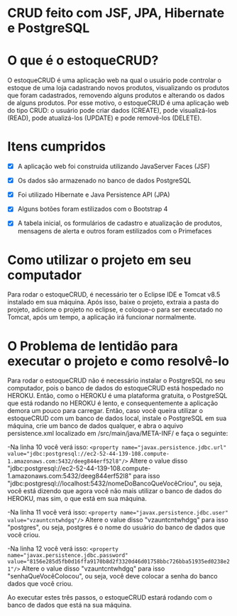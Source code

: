 # CRUD feito com JSF, JPA, Hibernate e PostgreSQL

# O que é o estoqueCRUD?
 O estoqueCRUD é uma aplicação web na qual o usuário pode controlar o estoque de uma loja cadastrando novos produtos, visualizando os produtos que foram cadastrados, removendo alguns produtos e alterando os dados de alguns produtos. Por esse motivo, o estoqueCRUD é uma aplicação web do tipo CRUD: o usuário pode criar dados (CREATE), pode visualizá-los
(READ), pode atualizá-los (UPDATE) e pode removê-los (DELETE).
 
# Itens cumpridos

- [X] A aplicação web foi construida utilizando JavaServer Faces (JSF)

- [X] Os dados são armazenado no banco de dados PostgreSQL

- [X] Foi utilizado Hibernate e Java Persistence API (JPA)

- [X] Alguns botões foram estilizados com o Bootstrap 4

- [X] A tabela inicial, os formulários de cadastro e atualização de produtos, mensagens de alerta e outros foram estilizados com o Primefaces

# Como utilizar o projeto em seu computador
 Para rodar o estoqueCRUD, é necessário ter o Eclipse IDE e Tomcat v8.5 instalado em sua máquina. Após isso, baixe o projeto, extraia a pasta do projeto, adicione o projeto no eclipse, e coloque-o para ser executado no Tomcat, após um tempo, a aplicação irá funcionar normalmente.
 
# O Problema de lentidão para executar o projeto e como resolvê-lo
 Para rodar o estoqueCRUD não é necessário instalar o PostgreSQL no seu computador, pois o banco de dados do estoqueCRUD está hospedado no HEROKU. Então, como o HEROKU é uma plataforma gratuita, o PostgreSQL que está rodando no HEROKU é lento, e consequentemente a aplicação demora um pouco para carregar. 
 Então, caso você queira utilizar o estoqueCRUD com um banco de dados local, instale o PostgreSQL em sua máquina, crie um banco de dados qualquer, e abra o aquivo persistence.xml localizado em /src/main/java/META-INF/ e faça o seguinte:

-Na linha 10 você verá isso: ```<property name="javax.persistence.jdbc.url" value="jdbc:postgresql://ec2-52-44-139-108.compute-1.amazonaws.com:5432/deeg844erf52l8"/>```
 Altere o value disso "jdbc:postgresql://ec2-52-44-139-108.compute-1.amazonaws.com:5432/deeg844erf52l8" para isso "jdbc:postgresql://localhost:5432/nomeDoBancoQueVocêCriou",
 ou seja, você está dizendo que agora você não mais utilizar o banco de dados do HEROKU, mas sim, o que está em sua máquina.
 
-Na linha 11 você verá isso: ```<property name="javax.persistence.jdbc.user" value="vzauntcntwhdgq"/>```
 Altere o value disso "vzauntcntwhdgq" para isso "postgres", ou seja, postgres é o nome do usuário do banco de dados que você criou.
 
-Na linha 12 você verá isso: ```<property name="javax.persistence.jdbc.password" value="8156e285d5fb0d16ffa9170b8d2f3320d46d01758bbc726bba51935ed0238e21"/>```
 Altere o value disso "vzauntcntwhdgq" para isso "senhaQueVocêColocou", ou seja, você deve colocar a senha do banco dados que você criou.
 
Ao executar estes três passos, o estoqueCRUD estará rodando com o banco de dados que está na sua máquina.
 
 
